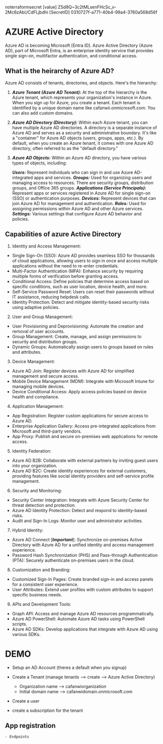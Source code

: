 noterraformsecret   [value] ZSd8Q~3c2tMLsenFHcSc_v-2Mc6zAbUCdFLjbdhi     [SecretID] 0310727f-a771-40b4-99a4-3760a568d56f

# AZURE Active Directory
Azure AD is becoming Microsoft [Entra ID]. 
Azure Active Directory (Azure AD), part of Microsoft Entra, is an enterprise identity service that provides single sign-on, multifactor authentication, and conditional access.

## What is the heirarchy of Azure AD?
Azure AD consists of tenants, directories, and objects. Here's the hierarchy:

1. ***Azure Tenant (Azure AD Tenant):***
 At the top of the hierarchy is the Azure tenant, which represents your organization's instance in Azure. When you sign up for Azure, you create a tenant. Each tenant is identified by a unique domain name like cafanwii.onmicrosoft.com. You can also add custom domains.

2. ***Azure AD Directory (Directory):*** Within each Azure tenant, you can have multiple Azure AD directories. A directory is a separate instance of Azure AD and serves as a security and administrative boundary. It's like a "container" for Azure AD objects (users, groups, apps, etc.). By default, when you create an Azure tenant, it comes with one Azure AD directory, often referred to as the "default directory."

3. ***Azure AD Objects:*** Within an Azure AD directory, you have various types of objects, including:

    ***Users:*** Represent individuals who can sign in and use Azure AD-integrated apps and services.
    ***Groups:*** Used for organizing users and managing access to resources. There are security groups, distribution groups, and Office 365 groups.
    ***Applications (Service Principals):*** Represent apps or services registered in Azure AD for single sign-on (SSO) or authentication purposes.
    ***Devices:*** Represent devices that can join Azure AD for management and authentication.
    ***Roles:*** Used for assigning permissions within Azure AD and other Azure services.
    ***Settings:*** Various settings that configure Azure AD behavior and policies.

## Capabilities of azure Active Directory 

1. Identity and Access Management:

  - Single Sign-On (SSO): Azure AD provides seamless SSO for thousands of cloud applications, allowing users to sign in once and access multiple applications without the need to re-enter credentials.
  - Multi-Factor Authentication (MFA): Enhance security by requiring multiple forms of verification before granting access.
  - Conditional Access: Define policies that determine access based on specific conditions, such as user location, device health, and more.
  - Self-Service Password Reset: Users can reset their passwords without IT assistance, reducing helpdesk calls.
  - Identity Protection: Detect and mitigate identity-based security risks using adaptive policies.

2. User and Group Management:

  - User Provisioning and Deprovisioning: Automate the creation and removal of user accounts.
  - Group Management: Create, manage, and assign permissions to security and distribution groups.
  - Dynamic Groups: Automatically assign users to groups based on rules and attributes.

3. Device Management:

  - Azure AD Join: Register devices with Azure AD for simplified management and secure access.
  - Mobile Device Management (MDM): Integrate with Microsoft Intune for managing mobile devices.
  - Device Conditional Access: Apply access policies based on device health and compliance.

4. Application Management:

  - App Registration: Register custom applications for secure access to Azure AD.
  - Enterprise Application Gallery: Access pre-integrated applications from Microsoft and third-party vendors.
  - App Proxy: Publish and secure on-premises web applications for remote access.

5. Identity Federation:

  - Azure AD B2B: Collaborate with external partners by inviting guest users into your organization.
  - Azure AD B2C: Create identity experiences for external customers, providing features like social identity providers and self-service profile management.

6. Security and Monitoring:

  - Security Center Integration: Integrate with Azure Security Center for threat detection and protection.
  - Azure AD Identity Protection: Detect and respond to identity-based risks.
  - Audit and Sign-In Logs: Monitor user and administrator activities.

7. Hybrid Identity:

  - Azure AD Connect [***Important***]: Synchronize on-premises Active Directory with Azure AD for a unified identity and access management experience.
  - Password Hash Synchronization (PHS) and Pass-through Authentication (PTA): Securely authenticate on-premises users in the cloud.

8. Customization and Branding:

  - Customized Sign-In Pages: Create branded sign-in and access panels for a consistent user experience.
  - User Attributes: Extend user profiles with custom attributes to support specific business needs.

9. APIs and Development Tools:

  - Graph API: Access and manage Azure AD resources programmatically.
  - Azure AD PowerShell: Automate Azure AD tasks using PowerShell scripts.
  - Azure AD SDKs: Develop applications that integrate with Azure AD using various SDKs.


  # DEMO
  - Setup an AD Account (theres a default when you signup)
  - Create a Tenant (manage tenants --> create --> Azure Active Directory)
    - Organization name --> cafanwiorganization
    - Initial domain name --> cafanwidomain.onmicrosoft.com
  - Create a user
  
  - create a subscription for the tenant
  
  ## App registration
    - Endpoints

